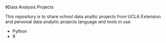 #Data Analysis Projects

This repository is to share school data analtic projects from UCLA Extension and personal data analytic projects
language and tools in use
- Python
- R
